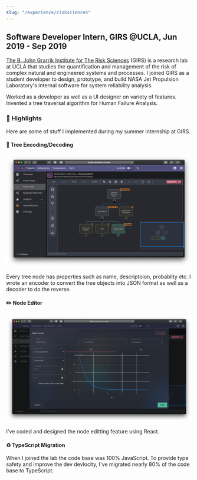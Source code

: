 ```yaml
---
slug: "/experience/risksciences"
---
```


## Software Developer Intern, GIRS @UCLA, Jun 2019 - Sep 2019

[The B. John Grarrik Institute for The Risk Sciences](https://www.risksciences.ucla.edu/) (GIRS) is a research lab at UCLA that studies the quantification and management of the risk of complex natural and engineered systems and processes. I joined GIRS as a student developer to design, prototype, and build NASA Jet Propulsion Laboratory's internal software for system reliability analysis.

Worked as a developer as well as a UI designer on variety of features. Invented a tree traversal algorithm for Human Failure Analysis.

### 🌟 Highlights

Here are some of stuff I implemented during my summer internship at GIRS.

#### 🌲 Tree Encoding/Decoding

![tree](../../images/risksciences-tree.png)

Every tree node has properties such as name, descriptoion, probablity etc. I wrote an encoder to convert the tree objects into JSON format as well as a decoder to do the reverse.

#### ✏️ Node Editor

![editor](../../images/risksciences-editor.png)

I've coded and designed the node editting feature using React.

#### ♻️ TypeScript Migration

When I joined the lab the code base was 100% JavaScript. To provide type safety and improve the dev devlocity, I've migrated nearly 80% of the code base to TypeScript.
